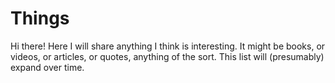 # Things

Hi there!
Here I will share anything I think is interesting. It might be books, or videos, or articles, or quotes, anything of the sort.
This list will (presumably) expand over time.
